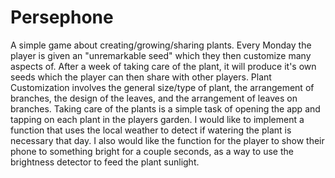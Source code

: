 # Persephone
A simple game about creating/growing/sharing plants. Every Monday the player is given an "unremarkable seed" which they then customize many aspects of. After a week of taking care of the plant, it will produce it's own seeds which the player can then share with other players. Plant Customization involves the general size/type of plant, the arrangement of branches, the design of the leaves, and the arrangement of leaves on branches. Taking care of the plants is a simple task of opening the app and tapping on each plant in the players garden. I would like to implement a function that uses the local weather to detect if watering the plant is necessary that day. I also would like the function for the player to show their phone to something bright for a couple seconds, as a way to use the brightness detector to feed the plant sunlight.
